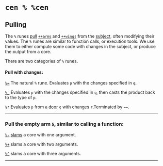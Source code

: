 <div class="short">

`cen % %cen`
============

Pulling
-------

The `%` runes [pull]() [`++arms`]() and [`++wings`]() from the
[subject](), often modifying their values. The `%` runes are similar to
function calls, or execution tools. We use them to either compute some
code with changes in the subject, or produce the output from a core.

There are two categories of `%` runes.

</div>

#### Pull with changes:

[`%=`]() The natural `%` rune. Evaluates `p` with the changes specified
in `q`. 

[`%_`]() Evaluates `p` with the changes specified in `q`, then
casts the product back to the type of `p`. 

[`%*`]() Evaluates `p` from a [door]() `q` with changes `r`.Terminated by `==`.

<hr></hr>

### Pull the empty arm `$`, similar to calling a function:

[`%-`]() [slams]() a core with one argument. 

[`%+`]() slams a core with two arguments. 

[`%^`]() slams a core with three arguments.


<hr></hr>

<kids></kids>